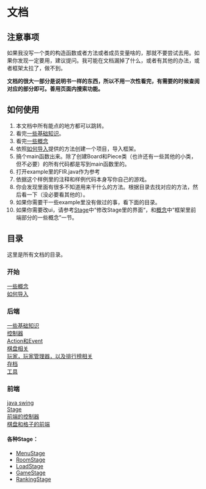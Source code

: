 # 文档

## 注意事项

如果我没写一个类的构造函数或者方法或者成员变量啥的，那就不要尝试去用。如果你发现一定要用，建议提问。我可能在文档漏掉了什么，或者有其他的办法，或者框架太拉了，做不到。

**文档的很大一部分是说明书一样的东西，所以不用一次性看完，有需要的时候查阅对应的部分即可。善用页面内搜索功能。**

## 如何使用 

1. 本文档中所有能点的地方都可以跳转。
2. 看完[一些基础知识](engine/Basic-Requirements.md)。
3. 看完[一些概念](Concepts.md)
4. 依照[如何导入]()提供的方法创建一个项目，导入框架。
5. 搞个main函数出来。除了创建Board和Piece类（也许还有一些其他的小类，但不必要）的所有代码都是写到main函数里的。
6. 打开example里的FIR.java作为参考
7. 依据这个样例里的注释和样例代码本身写你自己的游戏。
8. 你会发现里面有很多不知道用来干什么的方法。根据目录去找对应的方法，然后看一下（没必要看其他的）。
9. 如果你需要干一些example里没有做过的事，看下面的目录。
10. 如果你需要改ui，请参考[Stage](display/Stage.md)中“修改Stage里的界面“，和[概念](Concepts.md)中“框架里前端部分的一些概念”一节。

## 目录

这里是所有文档的目录。

### 开始

[一些概念](Concepts.md)  
[如何导入](import.md)

### 后端

[一些基础知识](engine/Basic-Requirements.md)  
[控制器](engine/Game.md)  
[Action和Event](engine/Action-and-Event.md)  
[棋盘相关](engine/Board-Grid-and-Piece.md)  
[玩家，玩家管理器，以及排行榜相关](engine/Player.md)  
[存档](engine/Save-and-Saver.md)  
[工具](engine/Util.md)

### 前端

[java swing](display/swing.md)  
[Stage](display/Stage.md)  
[前端的控制器](display/View.md)  
[棋盘和格子的前端](display/Board.md)  
#### 各种Stage：
- [MenuStage](display/MenuStage.md)
- [RoomStage](display/RoomStage.md)
- [LoadStage](display/LoadStage.md)
- [GameStage](display/GameStage.md)
- [RankingStage](display/RankingStage.md)